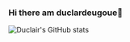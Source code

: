 ### Hi there am duclardeugoue👋

![Duclair's GitHub stats](https://github-readme-stats.vercel.app/api?username=duclairdeugoue&show_icons=true&theme=radical)



